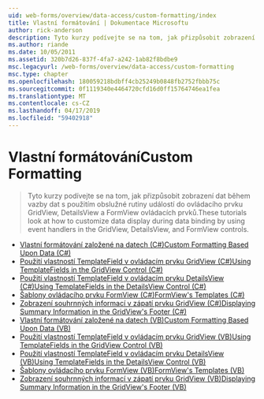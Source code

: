 ```yaml
---
uid: web-forms/overview/data-access/custom-formatting/index
title: Vlastní formátování | Dokumentace Microsoftu
author: rick-anderson
description: Tyto kurzy podívejte se na tom, jak přizpůsobit zobrazení dat během vazby dat s použitím obslužné rutiny událostí do ovládacího prvku GridView, DetailsView a FormView ovládacích prvků.
ms.author: riande
ms.date: 10/05/2011
ms.assetid: 320b7d26-837f-4fa7-a242-1ab82f8bdbe9
msc.legacyurl: /web-forms/overview/data-access/custom-formatting
msc.type: chapter
ms.openlocfilehash: 180059218bdbff4cb25249b0848fb2752fbbb75c
ms.sourcegitcommit: 0f1119340e4464720cfd16d0ff15764746ea1fea
ms.translationtype: MT
ms.contentlocale: cs-CZ
ms.lasthandoff: 04/17/2019
ms.locfileid: "59402918"
---
```

# <a name="custom-formatting"></a><span data-ttu-id="5db92-103">Vlastní formátování</span><span class="sxs-lookup"><span data-stu-id="5db92-103">Custom Formatting</span></span>

> <span data-ttu-id="5db92-104">Tyto kurzy podívejte se na tom, jak přizpůsobit zobrazení dat během vazby dat s použitím obslužné rutiny událostí do ovládacího prvku GridView, DetailsView a FormView ovládacích prvků.</span><span class="sxs-lookup"><span data-stu-id="5db92-104">These tutorials look at how to customize data display during data binding by using event handlers in the GridView, DetailsView, and FormView controls.</span></span>


- [<span data-ttu-id="5db92-105">Vlastní formátování založené na datech (C#)</span><span class="sxs-lookup"><span data-stu-id="5db92-105">Custom Formatting Based Upon Data (C#)</span></span>](custom-formatting-based-upon-data-cs.md)
- [<span data-ttu-id="5db92-106">Použití vlastností TemplateField v ovládacím prvku GridView (C#)</span><span class="sxs-lookup"><span data-stu-id="5db92-106">Using TemplateFields in the GridView Control (C#)</span></span>](using-templatefields-in-the-gridview-control-cs.md)
- [<span data-ttu-id="5db92-107">Použití vlastností TemplateField v ovládacím prvku DetailsView (C#)</span><span class="sxs-lookup"><span data-stu-id="5db92-107">Using TemplateFields in the DetailsView Control (C#)</span></span>](using-templatefields-in-the-detailsview-control-cs.md)
- [<span data-ttu-id="5db92-108">Šablony ovládacího prvku FormView (C#)</span><span class="sxs-lookup"><span data-stu-id="5db92-108">FormView's Templates (C#)</span></span>](using-the-formview-s-templates-cs.md)
- [<span data-ttu-id="5db92-109">Zobrazení souhrnných informací v zápatí prvku GridView (C#)</span><span class="sxs-lookup"><span data-stu-id="5db92-109">Displaying Summary Information in the GridView's Footer (C#)</span></span>](displaying-summary-information-in-the-gridview-s-footer-cs.md)
- [<span data-ttu-id="5db92-110">Vlastní formátování založené na datech (VB)</span><span class="sxs-lookup"><span data-stu-id="5db92-110">Custom Formatting Based Upon Data (VB)</span></span>](custom-formatting-based-upon-data-vb.md)
- [<span data-ttu-id="5db92-111">Použití vlastností TemplateField v ovládacím prvku GridView (VB)</span><span class="sxs-lookup"><span data-stu-id="5db92-111">Using TemplateFields in the GridView Control (VB)</span></span>](using-templatefields-in-the-gridview-control-vb.md)
- [<span data-ttu-id="5db92-112">Použití vlastností TemplateField v ovládacím prvku DetailsView (VB)</span><span class="sxs-lookup"><span data-stu-id="5db92-112">Using TemplateFields in the DetailsView Control (VB)</span></span>](using-templatefields-in-the-detailsview-control-vb.md)
- [<span data-ttu-id="5db92-113">Šablony ovládacího prvku FormView (VB)</span><span class="sxs-lookup"><span data-stu-id="5db92-113">FormView's Templates (VB)</span></span>](using-the-formview-s-templates-vb.md)
- [<span data-ttu-id="5db92-114">Zobrazení souhrnných informací v zápatí prvku GridView (VB)</span><span class="sxs-lookup"><span data-stu-id="5db92-114">Displaying Summary Information in the GridView's Footer (VB)</span></span>](displaying-summary-information-in-the-gridview-s-footer-vb.md)
